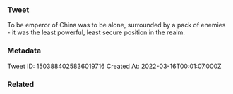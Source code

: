 ### Tweet
To be emperor of China was to be alone, surrounded by a pack of enemies - it was the least powerful, least secure position in the realm.

### Metadata
Tweet ID: 1503884025836019716
Created At: 2022-03-16T00:01:07.000Z

### Related

